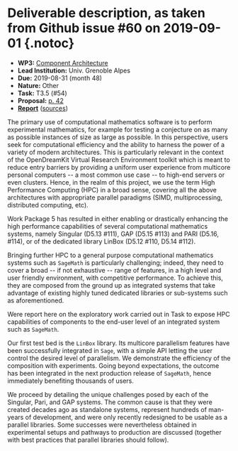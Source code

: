 # Deliverable description, as taken from Github issue #60 on 2019-09-01 {.notoc}

- **WP3:** [Component Architecture](https://github.com/OpenDreamKit/OpenDreamKit/tree/master/WP3)
- **Lead Institution:** Univ. Grenoble Alpes
- **Due:** 2019-08-31 (month 48)
- **Nature:** Other
- **Task:** T3.5 (#54)
- **Proposal:** [p. 42](https://github.com/OpenDreamKit/OpenDreamKit/raw/master/Proposal/proposal-www.pdf)
- **[Report](https://github.com/OpenDreamKit/OpenDreamKit/raw/master/WP3/D3.11/report-final.pdf)** ([sources](https://github.com/OpenDreamKit/OpenDreamKit/raw/master/WP3/D3.11/))

The primary use of computational mathematics software is to perform experimental mathematics, for example for testing a conjecture on as many as possible instances of size as large as possible. In this perspective, users seek for computational efficiency and the ability to harness the power of a variety of modern architectures. This is particularly relevant in the context of the OpenDreamKit Virtual Research Environment toolkit which is meant to reduce entry barriers by providing a uniform user experience from multicore personal computers -- a most common use case -- to high-end servers or even clusters. Hence, in the realm of this project, we use the term High Performance Computing (HPC) in a broad sense, covering all the above architectures with appropriate parallel paradigms (SIMD, multiprocessing, distributed computing, etc).

Work Package 5 has resulted in either enabling or drastically enhancing the high performance capabilities of several computational mathematics systems, namely Singular (D5.13 #111), GAP (D5.15 #113) and PARI (D5.16, #114), or of the dedicated library LinBox (D5.12 #110, D5.14 #112).

Bringing further HPC to a general purpose computational mathematics systems such as `SageMath` is particularly challenging; indeed, they need to cover a broad -- if not exhaustive -- range of features, in a high level and user friendly environment, with competitive performance. To achieve this, they are composed from the ground up as integrated systems that take advantage of existing highly tuned dedicated libraries or sub-systems such as aforementioned.

Were report here on the exploratory work carried out in Task to expose HPC capabilities of components to the end-user level of an integrated system such as `SageMath`.

Our first test bed is the `LinBox` library. Its multicore parallelism features have been successfully integrated in `Sage`, with a simple API letting the user control the desired level of parallelism. We demonstrate the efficiency of the composition with experiments. Going beyond expectations, the outcome has been integrated in the next production release of `SageMath`, hence immediately benefiting thousands of users.

We proceed by detailing the unique challenges posed by each of the Singular, Pari, and GAP systems. The common cause is that they were created decades ago as standalone systems, represent hundreds of man-years of development, and were only recently redesigned to be usable as a parallel libraries. Some successes were nevertheless obtained in experimental setups and pathways to production are discussed (together with best practices that parallel libraries should follow).

